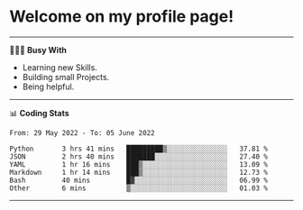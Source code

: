 # Welcome on my profile page!
<!-- print(("dralla"[::-1]+"s").capitalize()) -->

---
👨🏻‍💻 **Busy With**
* Learning new Skills.
* Building small Projects.
* Being helpful.

---
📊 **Coding Stats**
<!--START_SECTION:waka-->

```text
From: 29 May 2022 - To: 05 June 2022

Python       3 hrs 41 mins   █████████▒░░░░░░░░░░░░░░░   37.81 %
JSON         2 hrs 40 mins   ███████░░░░░░░░░░░░░░░░░░   27.40 %
YAML         1 hr 16 mins    ███▒░░░░░░░░░░░░░░░░░░░░░   13.09 %
Markdown     1 hr 14 mins    ███▒░░░░░░░░░░░░░░░░░░░░░   12.73 %
Bash         40 mins         █▓░░░░░░░░░░░░░░░░░░░░░░░   06.99 %
Other        6 mins          ▒░░░░░░░░░░░░░░░░░░░░░░░░   01.03 %
```

<!--END_SECTION:waka-->
---

